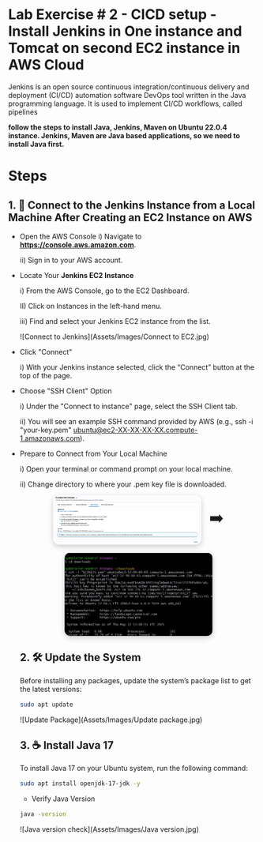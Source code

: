 # Lab Exercise # 2 - CICD setup - Install Jenkins in One instance and Tomcat on second EC2 instance in AWS Cloud

Jenkins is an open source continuous integration/continuous delivery and deployment (CI/CD) automation software DevOps tool written in the Java programming language. It is used to implement CI/CD workflows, called pipelines
 
**follow the steps to install Java, Jenkins, Maven on Ubuntu 22.0.4 instance. Jenkins, Maven are Java based applications, so we need to install Java first.**

# Steps

## 1. 🔗 Connect to the Jenkins Instance from a Local Machine After Creating an EC2 Instance on AWS

- Open the AWS Console
   i) Navigate to **https://console.aws.amazon.com**.

   ii) Sign in to your AWS account.

- Locate Your **Jenkins EC2 Instance**

    i) From the AWS Console, go to the EC2 Dashboard.

    II) Click on Instances in the left-hand menu.

    iii) Find and select your Jenkins EC2 instance from the list.

  ![Connect to Jenkins](Assets/Images/Connect to EC2.jpg)

- Click "Connect"

    i) With your Jenkins instance selected, click the “Connect” button at the top of the page.

- Choose "SSH Client" Option

    i) Under the "Connect to instance" page, select the SSH Client tab.

    ii) You will see an example SSH command provided by AWS (e.g., ssh -i "your-key.pem" ubuntu@ec2-XX-XX-XX-XX.compute-1.amazonaws.com).

- Prepare to Connect from Your Local Machine

   i) Open your terminal or command prompt on your local machine.

  ii) Change directory to where your .pem key file is downloaded.

  <style>
  .zoom-gallery {
    display: flex;
    align-items: center;
    gap: 1rem;
    justify-content: center;
    flex-wrap: wrap;
  }
  .zoom-image {
    width: 300px;
    cursor: pointer;
    transition: transform 0.3s ease;
    border-radius: 12px;
    box-shadow: 0 4px 12px rgba(0,0,0,0.2);
  }
  .zoom-image:hover {
    transform: scale(1.05);
  }

  /* Lightbox effect */
  #lightbox {
    position: fixed;
    display: none;
    top: 0; left: 0;
    width: 100%; height: 100%;
    background: rgba(0,0,0,0.9);
    justify-content: center;
    align-items: center;
    z-index: 1000;
  }
  #lightbox img {
    max-width: 90%;
    max-height: 90%;
    border-radius: 10px;
  }
</style>

<div class="zoom-gallery">
  <img src="Assets/Images/Connect%20instance.jpg" alt="Connect" class="zoom-image" onclick="showLightbox(this.src)" />
  <span style="font-size: 2rem;">➡️</span>
  <img src="Assets/Images/Terminal%20connect.jpg" alt="Terminal" class="zoom-image" onclick="showLightbox(this.src)" />
</div>

<div id="lightbox" onclick="this.style.display='none'">
  <img src="" alt="Zoomed" id="zoomedImg" />
</div>

<script>
  function showLightbox(src) {
    document.getElementById('zoomedImg').src = src;
    document.getElementById('lightbox').style.display = 'flex';
  }
</script>

## 2. 🛠️ Update the System

Before installing any packages, update the system’s package list to get the latest versions:

```bash
sudo apt update
```
![Update Package](Assets/Images/Update package.jpg)

## 3. ☕ Install Java 17

To install Java 17 on your Ubuntu system, run the following command:

```bash
sudo apt install openjdk-17-jdk -y
```
- Verify Java Version
  
```bash
java -version
```
![Java version check](Assets/Images/Java version.jpg)



